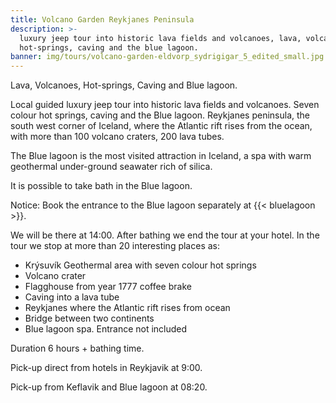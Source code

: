 ```yaml
---
title: Volcano Garden Reykjanes Peninsula
description: >-
  luxury jeep tour into historic lava fields and volcanoes, lava, volcanoes,
  hot-springs, caving and the blue lagoon.
banner: img/tours/volcano-garden-eldvorp_sydrigigar_5_edited_small.jpg
---
```

Lava, Volcanoes, Hot-springs, Caving and Blue lagoon.

Local guided luxury jeep tour into historic lava fields and volcanoes. Seven colour hot springs, caving and the Blue lagoon. Reykjanes peninsula, the south west corner of Iceland, where the Atlantic rift rises from the ocean, with more than 100 volcano craters, 200 lava tubes.

The Blue lagoon is the most visited attraction in Iceland, a spa with warm geothermal under-ground seawater rich of silica.

<!--more-->

It is possible to take bath in the Blue lagoon. 

Notice: Book the entrance to the Blue lagoon separately at {{< bluelagoon >}}.

We will be there at 14:00. After bathing we end the tour at your hotel.
In the tour we stop at more than 20 interesting places as:

* Krýsuvík Geothermal area with seven colour hot springs
* Volcano crater
* Flagghouse from year 1777 coffee brake
* Caving into a lava tube
* Reykjanes where the Atlantic rift rises from ocean
* Bridge between two continents
* Blue lagoon spa. Entrance not included

Duration 6 hours  + bathing time.

Pick-up direct from hotels in Reykjavik at 9:00.

Pick-up from Keflavik and Blue lagoon at 08:20.
